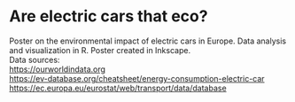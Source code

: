 # Are electric cars that eco?
Poster on the environmental impact of electric cars in Europe. Data analysis and visualization in R. Poster created in Inkscape. <br>
Data sources: <br>
https://ourworldindata.org <br>
https://ev-database.org/cheatsheet/energy-consumption-electric-car <br>
https://ec.europa.eu/eurostat/web/transport/data/database
